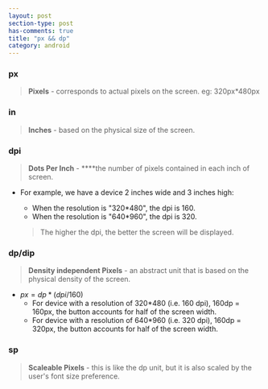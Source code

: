 ```yaml
---
layout: post
section-type: post
has-comments: true
title: "px && dp"
category: android
---
```


### px

> **Pixels** - corresponds to actual pixels on the screen. eg: 320px*480px
> 

### **in**

> **Inches** - based on the physical size of the screen.
> 

### dpi

> **Dots Per Inch** - ****the number of pixels contained in each inch of screen.

- For example, we have a device 2 inches wide and 3 inches high:
    - When the resolution is "320*480", the dpi is 160.
    - When the resolution is "640*960", the dpi is 320.
    
    > The higher the dpi, the better the screen will be displayed.
    > 

### dp/dip

> **Density independent Pixels** - an abstract unit that is based on the physical density of the screen.

- $px = dp * (dpi/160)$
    - For device with a resolution of 320*480 (i.e. 160 dpi), 160dp = 160px, the button accounts for half of the screen width.
    - For device with a resolution of 640*960 (i.e. 320 dpi), 160dp = 320px, the button accounts for half of the screen width.

### **sp**

> **Scaleable Pixels** - this is like the dp unit, but it is also scaled by the user's font size preference.
>